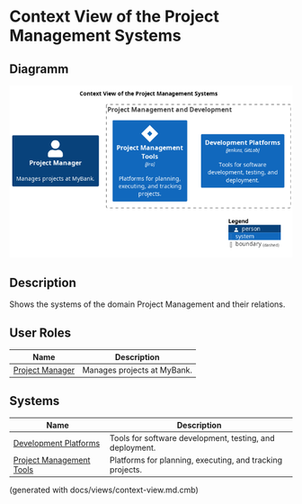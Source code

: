 # Context View of the Project Management Systems

## Diagramm
![Context View of the Project Management Systems](../../mybank/project-management/context-view.png)

## Description
Shows the systems of the domain Project Management and their relations.
## User Roles
| Name | Description |
|---|---|
| [Project Manager](../../mybank/project-management/project-manager.md) | Manages projects at MyBank. |
## Systems
| Name | Description |
|---|---|
| [Development Platforms](../../mybank/project-management/dev-platforms.md) | Tools for software development, testing, and deployment. |
| [Project Management Tools](../../mybank/project-management/project-management-tools.md) | Platforms for planning, executing, and tracking projects. |


(generated with docs/views/context-view.md.cmb)
